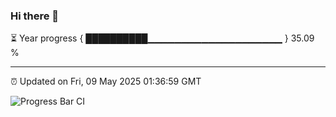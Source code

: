### Hi there 👋

⏳ Year progress { ██████████▁▁▁▁▁▁▁▁▁▁▁▁▁▁▁▁▁▁▁▁ } 35.09 %

---

⏰ Updated on Fri, 09 May 2025 01:36:59 GMT

![Progress Bar CI](https://github.com/liununu/liununu/workflows/Progress%20Bar%20CI/badge.svg)
